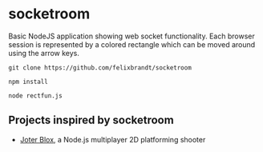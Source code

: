 # socketroom
Basic NodeJS application showing web socket functionality. Each browser session is represented by a colored rectangle which can be moved around using the arrow keys.
```
git clone https://github.com/felixbrandt/socketroom

npm install

node rectfun.js
```

## Projects inspired by socketroom
- [Joter Blox](https://github.com/nimos/joterblox), a Node.js multiplayer 2D platforming shooter
